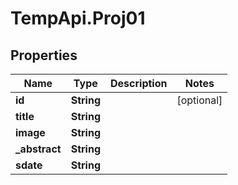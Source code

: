 # TempApi.Proj01

## Properties

Name | Type | Description | Notes
------------ | ------------- | ------------- | -------------
**id** | **String** |  | [optional] 
**title** | **String** |  | 
**image** | **String** |  | 
**_abstract** | **String** |  | 
**sdate** | **String** |  | 


